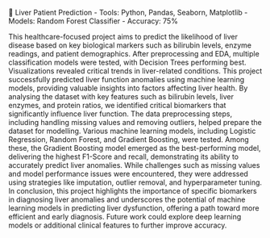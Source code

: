 🚀 Liver Patient Prediction
     - Tools: Python, Pandas, Seaborn, Matplotlib
     -  Models: Random Forest Classifier
     -  Accuracy: 75%

This healthcare-focused project aims to predict the likelihood of liver disease based on key biological markers such as bilirubin levels, enzyme readings, and patient demographics. After preprocessing and EDA, multiple classification models were tested, with Decision Trees performing best. Visualizations revealed critical trends in liver-related conditions. This project successfully predicted liver function anomalies using machine learning models, providing valuable insights into factors affecting liver health. By analysing the dataset with key features such as bilirubin levels, liver enzymes, and protein ratios, we identified critical biomarkers that significantly influence liver function. The data preprocessing steps, including handling missing values and removing outliers, helped prepare the dataset for modelling. Various machine learning models, including Logistic Regression, Random Forest, and Gradient Boosting, were tested. Among these, the Gradient Boosting model emerged as the best-performing model, delivering the highest F1-Score and recall, demonstrating its ability to accurately predict liver anomalies. While challenges such as missing values and model performance issues were encountered, they were addressed using strategies like imputation, outlier removal, and hyperparameter tuning. In conclusion, this project highlights the importance of specific biomarkers in diagnosing liver anomalies and underscores the potential of machine learning models in predicting liver dysfunction, offering a path toward more efficient and early diagnosis. Future work could explore deep learning models or additional clinical features to further improve accuracy.
